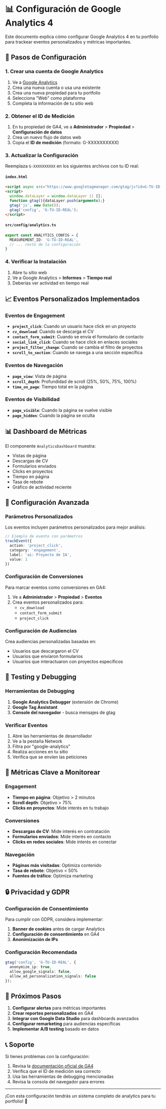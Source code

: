 # 📊 Configuración de Google Analytics 4

Este documento explica cómo configurar Google Analytics 4 en tu portfolio para trackear eventos personalizados y métricas importantes.

## 🚀 Pasos de Configuración

### 1. Crear una cuenta de Google Analytics

1. Ve a [Google Analytics](https://analytics.google.com/)
2. Crea una nueva cuenta o usa una existente
3. Crea una nueva propiedad para tu portfolio
4. Selecciona "Web" como plataforma
5. Completa la información de tu sitio web

### 2. Obtener el ID de Medición

1. En tu propiedad de GA4, ve a **Administrador** > **Propiedad** > **Configuración de datos**
2. Crea un nuevo flujo de datos web
3. Copia el **ID de medición** (formato: G-XXXXXXXXXX)

### 3. Actualizar la Configuración

Reemplaza `G-XXXXXXXXXX` en los siguientes archivos con tu ID real:

#### `index.html`
```html
<script async src="https://www.googletagmanager.com/gtag/js?id=G-TU-ID-REAL"></script>
<script>
  window.dataLayer = window.dataLayer || [];
  function gtag(){dataLayer.push(arguments);}
  gtag('js', new Date());
  gtag('config', 'G-TU-ID-REAL');
</script>
```

#### `src/config/analytics.ts`
```typescript
export const ANALYTICS_CONFIG = {
  MEASUREMENT_ID: 'G-TU-ID-REAL',
  // ... resto de la configuración
}
```

### 4. Verificar la Instalación

1. Abre tu sitio web
2. Ve a Google Analytics > **Informes** > **Tiempo real**
3. Deberías ver actividad en tiempo real

## 📈 Eventos Personalizados Implementados

### Eventos de Engagement
- **`project_click`**: Cuando un usuario hace click en un proyecto
- **`cv_download`**: Cuando se descarga el CV
- **`contact_form_submit`**: Cuando se envía el formulario de contacto
- **`social_link_click`**: Cuando se hace click en enlaces sociales
- **`project_filter_change`**: Cuando se cambia el filtro de proyectos
- **`scroll_to_section`**: Cuando se navega a una sección específica

### Eventos de Navegación
- **`page_view`**: Vista de página
- **`scroll_depth`**: Profundidad de scroll (25%, 50%, 75%, 100%)
- **`time_on_page`**: Tiempo total en la página

### Eventos de Visibilidad
- **`page_visible`**: Cuando la página se vuelve visible
- **`page_hidden`**: Cuando la página se oculta

## 📊 Dashboard de Métricas

El componente `AnalyticsDashboard` muestra:
- Vistas de página
- Descargas de CV
- Formularios enviados
- Clicks en proyectos
- Tiempo en página
- Tasa de rebote
- Gráfico de actividad reciente

## 🔧 Configuración Avanzada

### Parámetros Personalizados

Los eventos incluyen parámetros personalizados para mejor análisis:

```typescript
// Ejemplo de evento con parámetros
trackEvent({
  action: 'project_click',
  category: 'engagement',
  label: 'ai: Proyecto de IA',
  value: 1
})
```

### Configuración de Conversiones

Para marcar eventos como conversiones en GA4:

1. Ve a **Administrador** > **Propiedad** > **Eventos**
2. Crea eventos personalizados para:
   - `cv_download`
   - `contact_form_submit`
   - `project_click`

### Configuración de Audiencias

Crea audiencias personalizadas basadas en:
- Usuarios que descargaron el CV
- Usuarios que enviaron formularios
- Usuarios que interactuaron con proyectos específicos

## 📱 Testing y Debugging

### Herramientas de Debugging

1. **Google Analytics Debugger** (extensión de Chrome)
2. **Google Tag Assistant**
3. **Console del navegador** - busca mensajes de gtag

### Verificar Eventos

1. Abre las herramientas de desarrollador
2. Ve a la pestaña Network
3. Filtra por "google-analytics"
4. Realiza acciones en tu sitio
5. Verifica que se envíen las peticiones

## 🎯 Métricas Clave a Monitorear

### Engagement
- **Tiempo en página**: Objetivo > 2 minutos
- **Scroll depth**: Objetivo > 75%
- **Clicks en proyectos**: Mide interés en tu trabajo

### Conversiones
- **Descargas de CV**: Mide interés en contratación
- **Formularios enviados**: Mide interés en contacto
- **Clicks en redes sociales**: Mide interés en conectar

### Navegación
- **Páginas más visitadas**: Optimiza contenido
- **Tasa de rebote**: Objetivo < 50%
- **Fuentes de tráfico**: Optimiza marketing

## 🔒 Privacidad y GDPR

### Configuración de Consentimiento

Para cumplir con GDPR, considera implementar:

1. **Banner de cookies** antes de cargar Analytics
2. **Configuración de consentimiento** en GA4
3. **Anonimización de IPs**

### Configuración Recomendada

```typescript
gtag('config', 'G-TU-ID-REAL', {
  anonymize_ip: true,
  allow_google_signals: false,
  allow_ad_personalization_signals: false
});
```

## 🚀 Próximos Pasos

1. **Configurar alertas** para métricas importantes
2. **Crear reportes personalizados** en GA4
3. **Integrar con Google Data Studio** para dashboards avanzados
4. **Configurar remarketing** para audiencias específicas
5. **Implementar A/B testing** basado en datos

## 📞 Soporte

Si tienes problemas con la configuración:

1. Revisa la [documentación oficial de GA4](https://developers.google.com/analytics/devguides/collection/ga4)
2. Verifica que el ID de medición sea correcto
3. Usa las herramientas de debugging mencionadas
4. Revisa la consola del navegador para errores

---

¡Con esta configuración tendrás un sistema completo de analytics para tu portfolio! 🎉 
 